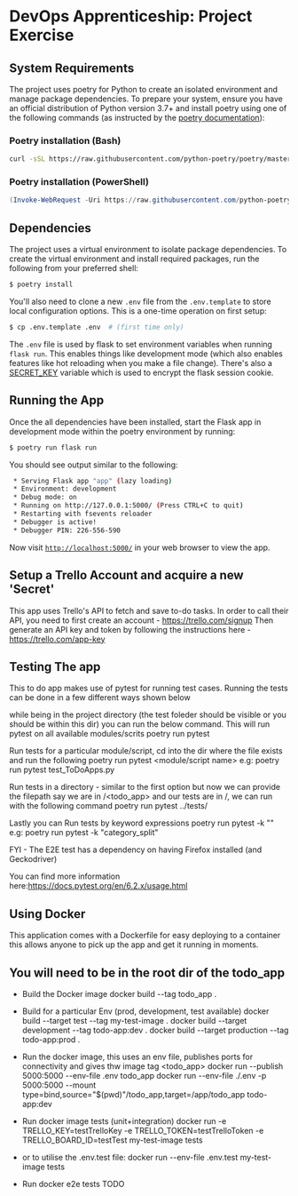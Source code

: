 # DevOps Apprenticeship: Project Exercise

## System Requirements

The project uses poetry for Python to create an isolated environment and manage package dependencies. To prepare your system, ensure you have an official distribution of Python version 3.7+ and install poetry using one of the following commands (as instructed by the [poetry documentation](https://python-poetry.org/docs/#system-requirements)):

### Poetry installation (Bash)

```bash
curl -sSL https://raw.githubusercontent.com/python-poetry/poetry/master/get-poetry.py | python
```

### Poetry installation (PowerShell)

```powershell
(Invoke-WebRequest -Uri https://raw.githubusercontent.com/python-poetry/poetry/master/get-poetry.py -UseBasicParsing).Content | python
```

## Dependencies

The project uses a virtual environment to isolate package dependencies. To create the virtual environment and install required packages, run the following from your preferred shell:

```bash
$ poetry install
```

You'll also need to clone a new `.env` file from the `.env.template` to store local configuration options. This is a one-time operation on first setup:

```bash
$ cp .env.template .env  # (first time only)
```

The `.env` file is used by flask to set environment variables when running `flask run`. This enables things like development mode (which also enables features like hot reloading when you make a file change). There's also a [SECRET_KEY](https://flask.palletsprojects.com/en/1.1.x/config/#SECRET_KEY) variable which is used to encrypt the flask session cookie.

## Running the App

Once the all dependencies have been installed, start the Flask app in development mode within the poetry environment by running:
```bash
$ poetry run flask run
```

You should see output similar to the following:
```bash
 * Serving Flask app "app" (lazy loading)
 * Environment: development
 * Debug mode: on
 * Running on http://127.0.0.1:5000/ (Press CTRL+C to quit)
 * Restarting with fsevents reloader
 * Debugger is active!
 * Debugger PIN: 226-556-590
```
Now visit [`http://localhost:5000/`](http://localhost:5000/) in your web browser to view the app.


## Setup a Trello Account and acquire a new 'Secret'
This app uses Trello's API to fetch and save to-do tasks. In order to call their API, you need to first create an account - https://trello.com/signup
Then generate an API key and token by following the instructions here - https://trello.com/app-key


## Testing The app
This to do app makes use of pytest for running test cases. Running the tests can be done in a few different ways shown below

while being in the project directory (the test foleder should be visible or you should be within this dir) you can run the below command.
This will run pytest on all available modules/scrits
    poetry run pytest 

Run tests for a particular module/script, cd into the dir where the file exists and run the following
    poetry run pytest <module/script name>
    e.g: poetry run pytest test_ToDoApps.py

Run tests in a directory - similar to the first option but now we can provide the filepath
say we are in <project>/<todo_app> and our tests are in <project>/<tests>, we can run with the following command
    poetry run pytest ../tests/

Lastly you can Run tests by keyword expressions
    poetry run pytest -k "<keyword>"
    e.g: poetry run pytest -k "category_split"

FYI - The E2E test has a dependency on having Firefox installed (and Geckodriver)

You can find more information here:https://docs.pytest.org/en/6.2.x/usage.html  

## Using Docker
This application comes with a Dockerfile for easy deploying to a container this allows anyone to pick up the app and get it running in moments.
## You will need to be in the root dir of the todo_app
- Build the Docker image
docker build --tag todo_app . 

- Build for a particular Env (prod, development, test available)
docker build --target test --tag my-test-image .
docker build --target development --tag todo-app:dev . 
docker build --target production --tag todo-app:prod .

- Run the docker image, this uses an env file, publishes ports for connectivity and gives thw image tag <todo_app>
docker run --publish 5000:5000 --env-file .env todo_app
docker run --env-file ./.env -p 5000:5000 --mount type=bind,source="$(pwd)"/todo_app,target=/app/todo_app todo-app:dev

- Run docker image tests (unit+integration)
docker run -e TRELLO_KEY=testTrelloKey  -e TRELLO_TOKEN=testTrelloToken -e TRELLO_BOARD_ID=testTest my-test-image tests

- or to utilise the .env.test file:
docker run --env-file .env.test my-test-image tests

- Run docker e2e tests
TODO
